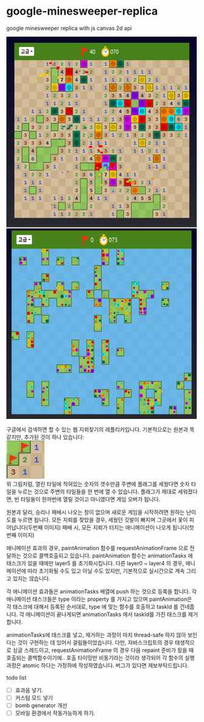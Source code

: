 # google-minesweeper-replica
google minesweeper replica with js canvas 2d api

<img src='https://github.com/teumal/google-minesweeper-replica/blob/main/gameover1.PNG?raw=true' height='500' width='500'>
<img src='https://github.com/teumal/google-minesweeper-replica/blob/main/gameover2.PNG?raw=true' height='500' width='500'>

구글에서 검색하면 할 수 있는 웹 지뢰찾기의 레플리카입니다. 기본적으로는 원본과 똑같지만, 추가된 것이 하나 있습니다:<br>
<img src='https://github.com/teumal/google-minesweeper-replica/blob/main/case1.PNG?raw=true' height='100' width='100'><br>
위 그림처럼, 열린 타일에 적혀있는 숫자의 갯수만큼 주변에 플래그를 세웠다면 숫자 타일을 누르는 것으로 주변의 타일들을 한 번에 열 수 있습니다.
플래그가 제대로 세워졌다면, 빈 타일들이 한꺼번에 열릴 것이고 아니였다면 게임 오버가 됩니다.

원본과 달리, 승리나 패배시 나오는 창이 없으며 새로운 게임을 시작하려면 원하는 난이도를 누르면 됩니다. 모든 지뢰를 찾았을 경우, 세웠던 깃발이 빠지며 그곳에서 꽃이 피어납니다(두번째 이미지) 패배 시, 모든 지뢰가 터지는 애니메이션이 나오게 됩니다(첫번째 이미지)

애니메이션 효과의 경우, paintAnimation 함수를 requestAnimationFrame 으로 전달하는 것으로 콜백호출되고 있습니다. 
paintAnimation 함수는 animationTasks 에 태스크가 있을 때에만 layer5 를 초기화시킵니다. 다른 layer0 ~ layer4 의 경우, 애니메이션에 따라 초기화될 수도 있고 아닐 수도 있지만,
기본적으로 실시간으로 계속 그리고 있지는 않습니다.

각 애니메이션 효과들은 animationTasks 배열에 push 하는 것으로 등록을 합니다. 각 애니메이션 태스크들은 type 이라는 property 를 가지고 있으며
paintAnimation은 각 태스크에 대해서 등록된 순서대로, type 에 맞는 함수를 호출하고 taskId 를 건네줍니다. 각 애니메이션이 끝나게되면 animationTasks 에서 taskId를 가진 태스크를 제거합니다.

animationTasks에 태스크를 넣고, 제거하는 과정이 마치 thread-safe 하지 않아 보인다는 것이 구현하는 데 있어서 걸림돌이었습니다. 다만, 자바스크립트의 경우 태생적으로 싱글 스레드이고, requestAnimationFrame 의 경우 다음 repaint 준비가 됬을 때 호출되는 콜백함수이기에..  호출 타이밍만 비동기라는 것이라 생각되어  각 함수의 실행 과정은 atomic 하다는 가정하에 작성하였습니다. 버그가 있다면 제보부탁드립니다.


todo list
- [ ] 효과음 넣기.
- [ ] 커스텀 모드 넣기
- [ ] bomb generator 개선
- [ ] 모바일 환경에서 작동가능하게 하기.
